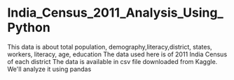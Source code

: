 # India_Census_2011_Analysis_Using_Python
This data is about total population, demography,literacy,district, states, workers, literacy, age,  education The data used here is of 2011 India Census of each district The data is available in csv file downloaded from Kaggle. We'll analyze it using pandas
